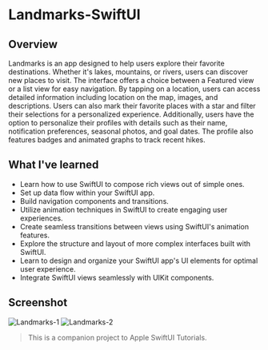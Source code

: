 # Landmarks-SwiftUI

## Overview

Landmarks is an app designed to help users explore their favorite destinations. Whether it's lakes, mountains, or rivers, users can discover new places to visit. The interface offers a choice between a Featured view or a list view for easy navigation. By tapping on a location, users can access detailed information including location on the map, images, and descriptions. Users can also mark their favorite places with a star and filter their selections for a personalized experience. Additionally, users have the option to personalize their profiles with details such as their name, notification preferences, seasonal photos, and goal dates. The profile also features badges and animated graphs to track recent hikes.

## What I've learned

* Learn how to use SwiftUI to compose rich views out of simple ones.
* Set up data flow within your SwiftUI app.
* Build navigation components and transitions.
* Utilize animation techniques in SwiftUI to create engaging user experiences.
* Create seamless transitions between views using SwiftUI's animation features.
* Explore the structure and layout of more complex interfaces built with SwiftUI.
* Learn to design and organize your SwiftUI app's UI elements for optimal user experience.
* Integrate SwiftUI views seamlessly with UIKit components.

## Screenshot
![Landmarks-1](https://github.com/Pathompat-m/Landmarks-SwiftUI/assets/151487556/8a9b8772-4011-4b91-acd6-27ba88813dcd)
![Landmarks-2](https://github.com/Pathompat-m/Landmarks-SwiftUI/assets/151487556/71fa75a3-1f61-437a-9514-c180a60a0679)

>This is a companion project to Apple SwiftUI Tutorials.

